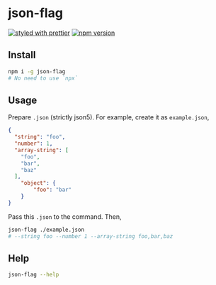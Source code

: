 # json-flag

[![styled with prettier](https://img.shields.io/badge/styled_with-prettier-ff69b4.svg)](https://github.com/prettier/prettier)
[![npm version](https://badge.fury.io/js/json-flag.svg)](https://badge.fury.io/js/json-flag)


## Install

```bash
npm i -g json-flag
# No need to use `npx`
```

## Usage

Prepare `.json` (strictly json5). For example, create it as `example.json`,

```json
{
  "string": "foo",
  "number": 1,
  "array-string": [
    "foo",
    "bar",
    "baz"
  ],
	"object": {
		"foo": "bar"
	}
}

```

Pass this `.json` to the command. Then,

```bash
json-flag ./example.json
# --string foo --number 1 --array-string foo,bar,baz
```

## Help

```bash
json-flag --help
```
